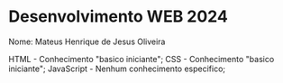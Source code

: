 # Desenvolvimento WEB 2024

Nome: Mateus Henrique de Jesus Oliveira

HTML - Conhecimento "basico iniciante"; CSS - Conhecimento "basico iniciante"; JavaScript - Nenhum conhecimento especifico;
